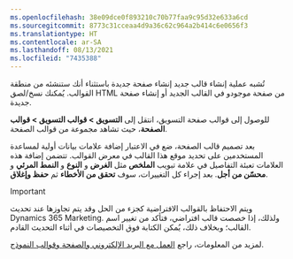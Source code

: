 ```yaml
---
ms.openlocfilehash: 38e09dce0f893210c70b77faa9c95d32e633a6cd
ms.sourcegitcommit: 8773c31cceaa4d9a36c62c964a2b414c6e0656f3
ms.translationtype: HT
ms.contentlocale: ar-SA
ms.lasthandoff: 08/13/2021
ms.locfileid: "7435388"
---
```

تُشبه عملية إنشاء قالب جديد إنشاء صفحة جديدة باستثناء أنك ستنشئه من منطقة القوالب. يُمكنك نسخ/لصق HTML من صفحة موجودو في القالب الجديد أو إنشاء صفحة جديدة.

للوصول إلى قوالب صفحة التسويق، انتقل إلى **التسويق > قوالب التسويق > قوالب الصفحة**، حيث تشاهد مجموعة من قوالب الصفحة.

بعد تصميم قالب الصفحة، ضع في الاعتبار إضافة علامات بيانات أولية لمساعدة المستخدمين على تحديد موقع هذا القالب في معرض القوالب. تتضمن إضافة هذه العلامات تعبئة التفاصيل في علامة تبويب **الملخص** مثل **الغرض** و **النوع** و **النمط المرئي** و **محسّن من أجل**. بعد إجراء كل التغييرات، سوف **‫تحقق من الأخطاء‬** ثم **حفظ وإغلاق**.

> [!IMPORTANT]
> ويتم الاحتفاظ بالقوالب الافتراضية كجزء من الحل وقد يتم تجاوزها عند تحديث Dynamics 365 Marketing. ولذلك، إذا خصصت قالب افتراضي، فتأكد من تغيير اسم القالب؛ وبخلاف ذلك، يُمكن الكتابة فوق التخصيصات في أثناء التحديث القادم.

لمزيد من المعلومات، راجع [العمل مع البريد الإلكتروني والصفحة وقوالب النموذج](/dynamics365/marketing/email-templates/?azure-portal=true).
